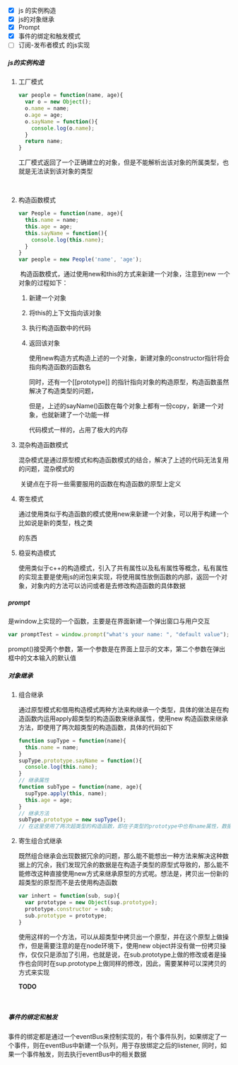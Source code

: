 - [x] js 的实例构造
- [x] js的对象继承
- [x] Prompt
- [x] 事件的绑定和触发模式
- [ ] 订阅-发布者模式 的js实现

##### js的实例构造

1. 工厂模式

   ```javascript
   var people = function(name, age){
     var o = new Object();
     o.name = name; 
     o.age = age; 
     o.sayName = function(){
       console.log(o.name);
     }
     return name; 
   }
   ```

   ​	工厂模式返回了一个正确建立的对象，但是不能解析出该对象的所属类型，也就是无法读到该对象的类型

   ​

2. 构造函数模式

   ```javascript
   var People = function(name, age){
     this.name = name; 
     this.age = age; 
     this.sayName = function(){
       console.log(this.name);
     }
   }
   var people = new People('name', 'age');
   ```

   ​	构造函数模式，通过使用new和this的方式来新建一个对象，注意到new 一个对象的过程如下：

   1. 新建一个对象

   2. 将this的上下文指向该对象

   3. 执行构造函数中的代码

   4. 返回该对象 

      使用new构造方式构造上述的一个对象，新建对象的constructor指针将会指向构造函数的函数名

      同时，还有一个[[prototype]] 的指针指向对象的构造原型，构造函数虽然解决了构造类型的问题，

      但是，上述的sayName()函数在每个对象上都有一份copy，新建一个对象，也就新建了一个功能一样

      代码模式一样的，占用了极大的内存

3. 混杂构造函数模式

   ​	混杂模式是通过原型模式和构造函数模式的结合，解决了上述的代码无法复用的问题，混杂模式的

   ​	关键点在于将一些需要服用的函数在构造函数的原型上定义

4. 寄生模式

   ​	通过使用类似于构造函数的模式使用new来新建一个对象，可以用于构建一个比如说是新的类型，栈之类

   的东西

5. 稳妥构造模式

   ​	使用类似于c++的构造模式，引入了共有属性以及私有属性等概念，私有属性的实现主要是使用js的闭包来实现，将使用属性放倒函数的内部，返回一个对象，对象内的方法可以访问或者是去修改构造函数的具体数据



##### prompt

是window上实现的一个函数，主要是在界面新建一个弹出窗口与用户交互

```javascript
var promptTest = window.prompt("what's your name: ", "default value");
```

prompt()接受两个参数，第一个参数是在界面上显示的文本，第二个参数在弹出框中的文本输入的默认值

##### 对象继承

1. 组合继承

   通过原型模式和借用构造模式两种方法来构继承一个类型，具体的做法是在构造函数内运用apply超类型的构造函数来继承属性，使用new 构造函数来继承方法，即使用了两次超类型的构造函数，具体的代码如下

   ```javascript
   function supType = function(name){
     this.name = name; 
   }
   supType.prototype.sayName = function(){
     console.log(this.name);
   }
   // 继承属性
   function subType = function(name, age){
     supType.apply(this, name);
     this.age = age; 
   }
   // 继承方法
   subType.prototype = new supType();
   // 在这里使用了两次超类型的构造函数，即在子类型的prototype中也有name属性，数据冗余
   ```



2. 寄生组合式继承

   既然组合继承会出现数据冗余的问题，那么能不能想出一种方法来解决这种数据上的冗余，我们发现冗余的数据是在构造子类型的原型式导致的，那么能不能修改这种直接使用new方式来继承原型的方式呢。想法是，拷贝出一份新的超类型的原型而不是去使用构造函数

   ```Javascript
   var inhert = function(sub, sup){
     var prototype = new Object(sup.prototype);
     prototype.constructor = sub; 
     sub.prototype = prototype; 
   }
   ```

   使用这样的一个方法，可以从超类型中拷贝出一个原型，并在这个原型上做操作，但是需要注意的是在node环境下，使用new object并没有做一份拷贝操作，仅仅只是添加了引用，也就是说，在sub.prototype上做的修改或者是操作也会同时在sup.prototype上做同样的修改，因此，需要某种可以深拷贝的方式来实现

   **TODO**

   ​

##### 事件的绑定和触发

事件的绑定都是通过一个eventBus来控制实现的，有个事件队列，如果绑定了一个事件，则在eventBus中新建一个队列，用于存放绑定之后的listener, 同时，如果一个事件触发，则去执行eventBus中的相关数据

